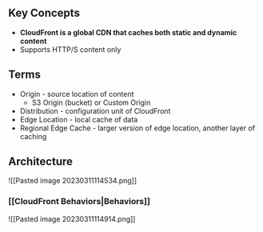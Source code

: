 ## Key Concepts

- **CloudFront is a global CDN that caches both static and dynamic content**
- Supports HTTP/S content only

## Terms

- Origin - source location of content
	- S3 Origin (bucket) or Custom Origin
- Distribution - configuration unit of CloudFront
- Edge Location - local cache of data
- Regional Edge Cache - larger version of edge location, another layer of caching

## Architecture


![[Pasted image 20230311114534.png]]

### [[CloudFront Behaviors|Behaviors]]

![[Pasted image 20230311114914.png]]